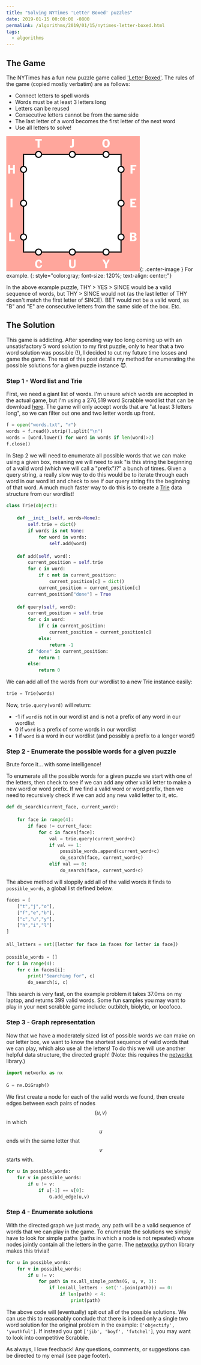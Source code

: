 ```yaml
---
title: "Solving NYTimes 'Letter Boxed' puzzles"
date: 2019-01-15 00:00:00 -0800
permalink: /algorithms/2019/01/15/nytimes-letter-boxed.html
tags:
  - algorithms
---
```


## The Game

The NYTimes has a fun new puzzle game called ['Letter Boxed'](https://www.nytimes.com/puzzles/letter-boxed). The rules of the game (copied mostly verbatim) are as follows:
- Connect letters to spell words
- Words must be at least 3 letters long
- Letters can be reused
- Consecutive letters cannot be from the same side
- The last letter of a word becomes the first letter of the next word
- Use all letters to solve!

![png](/assets/images/letter_boxed.png){: .center-image }
For example.
{: style="color:gray; font-size: 120%; text-align: center;"}

In the above example puzzle, THY > YES > SINCE would be a valid sequence of words, but THY > SINCE would not (as the last letter of THY doesn't match the first letter of SINCE). BET would not be a valid word, as "B" and "E" are consecutive letters from the same side of the box. Etc.

## The Solution

This game is addicting. After spending way too long coming up with an unsatisfactory 5 word solution to my first puzzle, only to hear that a two word solution was possible (!), I decided to cut my future time losses and game the game. The rest of this post details my method for enumerating the possible solutions for a given puzzle instance 😈.


### Step 1 - Word list and Trie

First, we need a giant list of words. I'm unsure which words are accepted in the actual game, but I'm using a 276,519 word Scrabble wordlist that can be download [here](https://drive.google.com/file/d/0B9-WNydZzCHrdDVEc09CamJOZHc/view). The game will only accept words that are "at least 3 letters long", so we can filter out one and two letter words up front.

```python
f = open("words.txt", "r")
words = f.read().strip().split("\n")
words = [word.lower() for word in words if len(word)>2]
f.close()
```

In Step 2 we will need to enumerate all possible words that we can make using a given box, meaning we will need to ask "is this string the beginning of a valid word (which we will call a "prefix")?" a bunch of times. Given a query string, a really slow way to do this would be to iterate through each word in our wordlist and check to see if our query string fits the beginning of that word. A much much faster way to do this is to create a [Trie](https://en.wikipedia.org/wiki/Trie) data structure from our wordlist!

```python
class Trie(object):
    
    def __init__(self, words=None):
        self.trie = dict()
        if words is not None:
            for word in words:
                self.add(word)
        
    def add(self, word):
        current_position = self.trie
        for c in word:
            if c not in current_position:
                current_position[c] = dict()
            current_position = current_position[c]
        current_position["done"] = True
        
    def query(self, word):
        current_position = self.trie
        for c in word:
            if c in current_position:
                current_position = current_position[c]
            else:
                return -1
        if "done" in current_position:
            return 1
        else:
            return 0
```

We can add all of the words from our wordlist to a new Trie instance easily:

```python
trie = Trie(words)
```

Now, `trie.query(word)` will return:
- -1 if `word` is not in our wordlist and is not a prefix of any word in our wordlist
- 0 if `word` is a prefix of some words in our wordlist
- 1 if `word` is a word in our wordlist (and possibly a prefix to a longer word!)


### Step 2 - Enumerate the possible words for a given puzzle

Brute force it... with some intelligence!

To enumerate all the possible words for a given puzzle we start with one of the letters, then check to see if we can add any other valid letter to make a new word or word prefix. If we find a valid word or word prefix, then we need to recursively check if we can add any new valid letter to it, etc.

```python
def do_search(current_face, current_word):

    for face in range(4):
        if face != current_face:
            for c in faces[face]:
                val = trie.query(current_word+c)
                if val == 1:
                    possible_words.append(current_word+c)
                    do_search(face, current_word+c)
                elif val == 0:
                    do_search(face, current_word+c)
```

The above method will sloppily add all of the valid words it finds to `possible_words`, a global list defined below.

```python
faces = [
    ["t","j","o"],
    ["f","e","b"],
    ["c","u","y"],
    ["h","i","l"]
]

all_letters = set([letter for face in faces for letter in face])

possible_words = []
for i in range(4):
    for c in faces[i]:
        print("Searching for", c)
        do_search(i, c)
```

This search is very fast, on the example problem it takes 37.0ms on my laptop, and returns 399 valid words. Some fun samples you may want to play in your next scrabble game include: outbitch, biolytic, or locofoco.

### Step 3 - Graph representation

Now that we have a moderately sized list of possible words we can make on our letter box, we want to know the shortest sequence of valid words that we can play, which also use all the letters! To do this we will use another helpful data structure, the directed graph! (Note: this requires the [networkx](https://networkx.github.io/) library.)

```python
import networkx as nx

G = nx.DiGraph()
```

We first create a node for each of the valid words we found, then create edges between each pairs of nodes $$(u,v)$$ in which $$u$$ ends with the same letter that $$v$$ starts with.

```python
for u in possible_words:
    for v in possible_words:
        if u != v:
            if u[-1] == v[0]:
                G.add_edge(u,v)
```

### Step 4 - Enumerate solutions

With the directed graph we just made, any path will be a valid sequence of words that we can play in the game. To enumerate the solutions we simply have to look for simple paths (paths in which a node is not repeated) whose nodes jointly contain all the letters in the game. The [networkx](https://networkx.github.io/) python library makes this trivial!

```python
for u in possible_words:
    for v in possible_words:
        if u != v:
            for path in nx.all_simple_paths(G, u, v, 3):
                if len(all_letters - set(''.join(path))) == 0:
                    if len(path) < 4:
                        print(path)
```

The above code will (eventually) spit out all of the possible solutions. We can use this to reasonably conclude that there is indeed only a single two word solution for the original problem in the example: `['objectify', 'youthful']`. If instead you got `['jib', 'boyf', 'futchel']`, you may want to look into competitive Scrabble.



As always, I love feedback! Any questions, comments, or suggestions can be directed to my email (see page footer).
